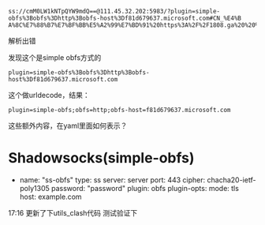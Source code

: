 ```
ss://cmM0LW1kNTpQYW9mdQ==@111.45.32.202:5983/?plugin=simple-obfs%3Bobfs%3Dhttp%3Bobfs-host%3Df81d679637.microsoft.com#CN_%E4%B     A%8C%E7%88%B7%E7%BF%BB%E5%A2%99%E7%BD%91%20https%3A%2F%2F1808.ga%20%20%E8%8A%82%E7%82%B9_5
```

解析出错

发现这个是simple obfs方式的
```
plugin=simple-obfs%3Bobfs%3Dhttp%3Bobfs-host%3Df81d679637.microsoft.com 
```

这个做urldecode，结果：

```
plugin=simple-obfs;obfs=http;obfs-host=f81d679637.microsoft.com
```

这些额外内容，在yaml里面如何表示？

# Shadowsocks(simple-obfs)
- name: "ss-obfs"
  type: ss
  server: server
  port: 443
  cipher: chacha20-ietf-poly1305
  password: "password"
  plugin: obfs
  plugin-opts:
      mode: tls
      host: example.com


17:16 更新了下utils_clash代码
测试验证下

